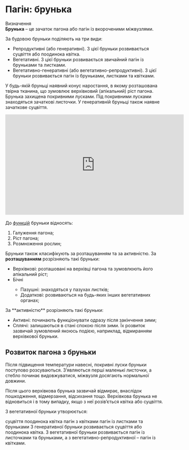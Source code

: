 # Пагін: брунька

<div class="eoz-wrap">
<span class="eoz">Визначення</span>
<div class="eoz-text">
<b>Брунька</b> – це зачаток пагона або пагiн iз вкороченими мiжвузлями.
</div>
</div>

За будовою бруньки подiляють на три види:

* <span class="p1">Репродуктивнi</span> (або генеративнi). З цiєї бруньки розвивається суцвiття або поодинока квiтка.
* <span class="p1">Вегетативнi</span>. З цiєї бруньки розвивається звичайний пагiн iз бруньками та листками.
* <span class="p1">Вегетативно-генеративнi</span> (або вегетативно-репродуктивнi). З цiєї бруньки розвивається пагiн iз бруньками, листками та квiтками. 


У будь-якiй бруньцi наявний конус наростання, в якому розташована твірна тканина, що зумовлює верхівковий (апікальний) ріст пагона. Брунька захищена покривними лусками. Пiд покривними лусками знаходяться зачатковi листочки. У генеративнiй бруньцi також наявне зачаткове суцвiття.

<div class="fluidMedia">
<iframe align="center" width="560" height="315" src="https://www.youtube.com/embed/zZoJadSvhjQ" frameborder="0" allowfullscreen></iframe>
</div>
<div class="popup">
</div>

<br>
До <u>функцiй</u> бруньки вiдносять:

1. Галуження пагона;
2. Рiст пагона;
3. Розмноження рослин;

Бруньки також класифiкують за розташуванням та за активнiстю.
За **розташуванням** розрiзняють такi бруньки:
<ul>
    <li><span class="p1">Верхiвковi</span>: розташовані на верхівці пагона та зумовлюють його апікальний ріст;</li>
    <li><span class="p1">Бічні</span></li>
    <ul>
        <li><span class="p1">Пазушні</span>: знаходяться у пазухах листків;</li>
        <li><span class="p1">Додаткові</span>: розвиваються на будь-яких інших вегетативних органах;</li>
</ul>
</ul>
За **активнiстю** розрiзняють такi бруньки:
<ul>
    <li><span class="p1">Активнi</span>: починають функцiонувати одразу пiсля закiнчення зими;</li>
    <li><span class="p1">Сплячi</span>: залишаються в стані спокою після зими. Їх розвиток зазвичай зумовлений якоюсь подією, наприклад, відмиранням верхівкової бруньки.</li>
</ul>

## Розвиток пагона з бруньки

Пiсля пiдвищення температури навеснi, покривнi луски бруньки поступово розсуваються. З’являються першi маленькi листочки, а стебло починає видовжуватися, мiжвузля досягають нормальної довжини.

Пiсля цього верхiвкова брунька зазвичай вiдмирає, внаслiдок пошкодження, вiдмерзання, вiдсихання тощо. Верхiвкова брунька не вiдновиться i в тому випадку, якщо з неї розiв’ється квiтка або суцвiття.

<quiz correctLabel="correct" incorrectLabel="incorrect" checkLabel="check"> 
    <question text="">
        <p>З вегетативної бруньки утворюється:</p>
        <answer>суцвіття</answer>
        <answer>поодинока квітка</answer>
        <answer>пагін з квітками</answer>
        <answer correct>пагін із листками та бруньками</answer>
    <explanation>
    З генеративної бруньки розвивається суцвіття або поодинока квітка. З вегетативної бруньки розвивається пагін із листочками та бруньками, а з вегетативно-репродуктивної – пагін із квітками.
    </explanation>
    </question>
</quiz>



